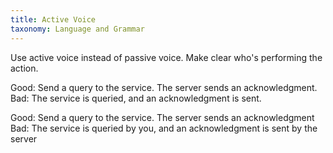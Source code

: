 ```yaml
---
title: Active Voice
taxonomy: Language and Grammar
---
```


Use active voice instead of passive voice. Make clear who's performing the action.

Good: Send a query to the service. The server sends an acknowledgment. 
Bad: The service is queried, and an acknowledgment is sent.

Good: Send a query to the service. The server sends an acknowledgment
Bad: The service is queried by you, and an acknowledgment is sent by the server